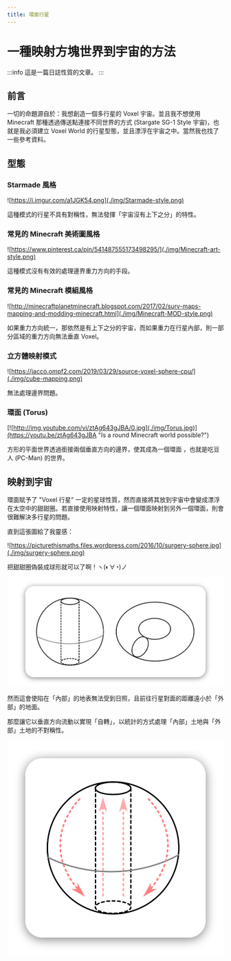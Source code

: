 ```yaml
---
title: 環面行星
---
```


# 一種映射方塊世界到宇宙的方法

:::info
這是一篇日誌性質的文章。
:::

## 前言

一切的命題源自於：我想創造一個多行星的 Voxel 宇宙。並且我不想使用 Minecraft 那種透過傳送點連接不同世界的方式 (Stargate SG-1 Style 宇宙)，也就是我必須建立 Voxel World 的行星型態，並且漂浮在宇宙之中。當然我也找了一些參考資料。

## 型態

### Starmade 風格

![https://i.imgur.com/a1JGK54.png](./img/Starmade-style.png)

這種模式的行星不具有對稱性，無法發揮「宇宙沒有上下之分」的特性。

### 常見的 Minecraft 美術圖風格

![https://www.pinterest.ca/pin/541487555173498295/](./img/Minecraft-art-style.png)

這種模式沒有有效的處理邊界重力方向的手段。

### 常見的 Minecraft 模組風格

![http://minecraftplanetminecraft.blogspot.com/2017/02/surv-maps-mapping-and-modding-minecraft.html](./img/Minecraft-MOD-style.png)

如果重力方向統一，那依然是有上下之分的宇宙，而如果重力在行星內部，則一部分區域的重力方向無法垂直 Voxel。

### 立方體映射模式

![https://jacco.ompf2.com/2019/03/29/source-voxel-sphere-cpu/](./img/cube-mapping.png)

無法處理邊界問題。

### 環面 (Torus)

[![http://img.youtube.com/vi/ztAg643gJBA/0.jpg](./img/Torus.jpg)](https://youtu.be/ztAg643gJBA "Is a round Minecraft world possible?")

方形的平面世界透過銜接兩個垂直方向的邊界，使其成為一個環面 ，也就是吃豆人 (PC-Man) 的世界。

## 映射到宇宙

環面賦予了 "Voxel 行星" 一定的星球性質，然而直接將其放到宇宙中會變成漂浮在太空中的甜甜圈。若直接使用映射特性，讓一個環面映射到另外一個環面，則會很難解決多行星的問題。

直到這張圖給了我靈感：

![https://picturethismaths.files.wordpress.com/2016/10/surgery-sphere.jpg](./img/surgery-sphere.png)

把甜甜圈偽裝成球形就可以了啊！ヽ(◐∀◔)ノ

![](./img/torus-1.svg)

然而這會使陷在「內部」的地表無法受到日照，且前往行星對面的距離遠小於「外部」的地面。

那麼讓它以垂直方向流動以實現「自轉」，以統計的方式處理「內部」土地與「外部」土地的不對稱性。

![](./img/torus-2.svg)